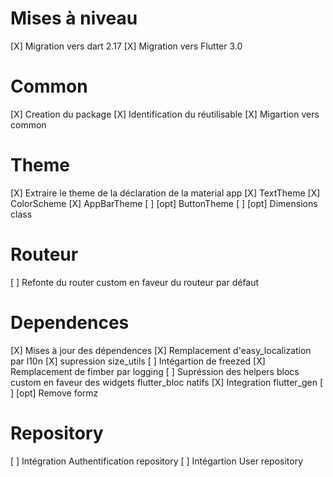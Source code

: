 # Mises à niveau
[X] Migration vers dart 2.17
[X] Migration vers Flutter 3.0

# Common
[X] Creation du package
[X] Identification du réutilisable
[X] Migartion vers common

# Theme
[X] Extraire le theme de la déclaration de la material app
[X] TextTheme
[X] ColorScheme
[X] AppBarTheme
[ ] [opt] ButtonTheme
[ ] [opt] Dimensions class

# Routeur
[ ] Refonte du router custom en faveur du routeur par défaut

# Dependences
[X] Mises à jour des dépendences 
[X] Remplacement d'easy_localization par l10n
[X] supression size_utils
[ ] Intégartion de freezed
[X] Remplacement de fimber par logging
[ ] Supréssion des helpers blocs custom en faveur des widgets flutter_bloc natifs
[X] Integration flutter_gen
[ ] [opt] Remove formz

# Repository
[ ] Intégration Authentification repository
[ ] Intégartion User repository